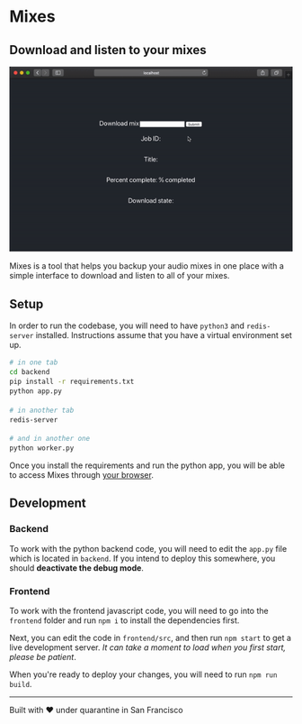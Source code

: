 # Mixes
## Download and listen to your mixes

![Demo of Mixes project](Mixes-demo.gif)

Mixes is a tool that helps you backup your audio mixes in one place with a simple interface to download and listen to all of your mixes.

## Setup
In order to run the codebase, you will need to have `python3` and `redis-server` installed. Instructions assume that you have a virtual environment set up.
```bash
# in one tab
cd backend
pip install -r requirements.txt
python app.py

# in another tab
redis-server

# and in another one
python worker.py
```

Once you install the requirements and run the python app, you will be able to access Mixes through [your browser](http://localhost:5000).

## Development
### Backend
To work with the python backend code, you will need to edit the `app.py` file which is located in `backend`. If you intend to deploy this somewhere, you should **deactivate the debug mode**.

### Frontend
To work with the frontend javascript code, you will need to go into the `frontend` folder and run `npm i` to install the dependencies first.

Next, you can edit the code in `frontend/src`, and then run `npm start` to get a live development server. *It can take a moment to load when you first start, please be patient*.

When you're ready to deploy your changes, you will need to run `npm run build`.

---
Built with ♥️ under quarantine in San Francisco
